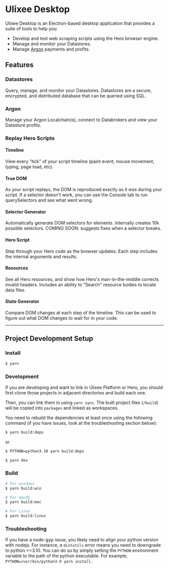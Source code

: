 # Ulixee Desktop

Ulixee Desktop is an Electron-based desktop application that provides a suite of tools to help you:

- Develop and test web scraping scripts using the Hero browser engine.
- Manage and monitor your Datastores.
- Manage [Argon](https://argonprotocol.org) payments and profits.

## Features

### Datastores

Query, manage, and monitor your Datastores. Datastores are a secure, encrypted, and distributed database that can be queried using SQL.

### Argon

Manage your Argon Localchain(s), connect to Databrokers and view your Datastore profits.

### Replay Hero Scripts

#### Timeline

View every "tick" of your script timeline (paint event, mouse movement, typing, page
load, etc).

#### True DOM

As your script replays, the DOM is reproduced exactly as it was during your script. If a
selector doesn't work, you can use the Console tab to run querySelectors and see what
went wrong.

#### Selector Generator

Automatically generate DOM selectors for elements. Internally creates 10k possible
selectors. COMING SOON: suggests fixes when a selector breaks.

#### Hero Script

Step through your Hero code as the browser updates. Each step includes the internal
arguments and results.

#### Resources

See all Hero resources, and show how Hero's man-in-the-middle corrects invalid headers.
Includes an ability to "Search" resource bodies to locate data files.

#### State Generator

Compare DOM changes at each step of the timeline. This can be used to figure out what
DOM changes to wait for in your code.

---

## Project Development Setup

### Install

```bash
$ yarn
```

### Development

If you are developing and want to link in Ulixee Platform or Hero, you should first clone those projects in adjacent directories and build each one.

Then, you can link them in using `yarn sync`. The built project files (`/build`) will be copied into `packages` and linked as workspaces.

You need to rebuild the dependencies at least once using the following command (if you have issues, look at the troubleshooting section below):

```bash
$ yarn build:deps
```

or

```bash
$ PYTHON=python3.10 yarn build:deps
```

```bash
$ yarn dev
```

### Build

```bash
# For windows
$ yarn build:win

# For macOS
$ yarn build:mac

# For Linux
$ yarn build:linux
```

### Troubleshooting

If you have a node-gyp issue, you likely need to align your python version with nodejs. For instance, a `distutils` error
means you need to downgrade to python <=3.10. You can do so by simply setting the `PYTHON` environment variable to the
path of the python executable. For example, `PYTHON=/usr/bin/python3.9 yarn install`.
